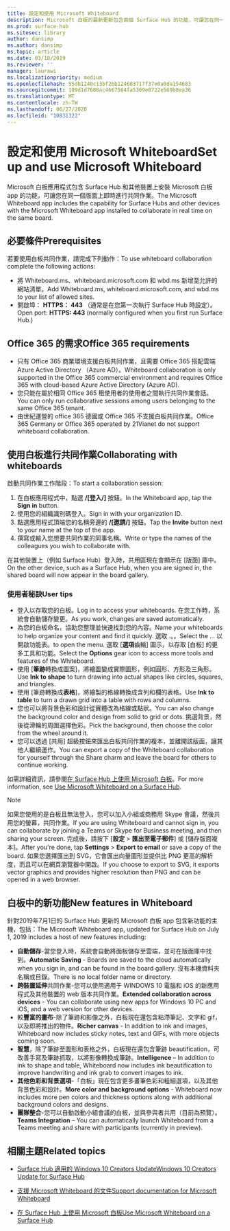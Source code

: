 ```yaml
---
title: 設定和使用 Microsoft Whiteboard
description: Microsoft 白板的最新更新包含兩個 Surface Hub 的功能，可讓您在同一個版面上即時進行共同作業。
ms.prod: surface-hub
ms.sitesec: library
author: dansimp
ms.author: dansimp
ms.topic: article
ms.date: 03/18/2019
ms.reviewer: ''
manager: laurawi
ms.localizationpriority: medium
ms.openlocfilehash: 55db1240c13bf2bb124603717f37e0a0da154683
ms.sourcegitcommit: 109d1d7608ac4667564fa5369e8722e569b8ea36
ms.translationtype: MT
ms.contentlocale: zh-TW
ms.lasthandoff: 06/27/2020
ms.locfileid: "10831322"
---
```

# <span data-ttu-id="26c8f-103">設定和使用 Microsoft Whiteboard</span><span class="sxs-lookup"><span data-stu-id="26c8f-103">Set up and use Microsoft Whiteboard</span></span>

<span data-ttu-id="26c8f-104">Microsoft 白板應用程式包含 Surface Hub 和其他裝置上安裝 Microsoft 白板 app 的功能，可讓您在同一個版面上即時進行共同作業。</span><span class="sxs-lookup"><span data-stu-id="26c8f-104">The Microsoft Whiteboard app includes the capability for Surface Hubs and other devices with the Microsoft Whiteboard app installed to collaborate in real time on the same board.</span></span>

## <span data-ttu-id="26c8f-105">必要條件</span><span class="sxs-lookup"><span data-stu-id="26c8f-105">Prerequisites</span></span>

<span data-ttu-id="26c8f-106">若要使用白板共同作業，請完成下列動作：</span><span class="sxs-lookup"><span data-stu-id="26c8f-106">To use whiteboard collaboration complete the following actions:</span></span>

- <span data-ttu-id="26c8f-107">將 Whiteboard.ms、whiteboard.microsoft.com 和 wbd.ms 新增至允許的網站清單。</span><span class="sxs-lookup"><span data-stu-id="26c8f-107">Add  Whiteboard.ms, whiteboard.microsoft.com, and wbd.ms to your list of allowed sites.</span></span>
- <span data-ttu-id="26c8f-108">開啟埠： **HTTPS： 443** （通常是在您第一次執行 Surface Hub 時設定）。</span><span class="sxs-lookup"><span data-stu-id="26c8f-108">Open port: **HTTPS: 443** (normally configured when you first run Surface Hub.)</span></span>

## <span data-ttu-id="26c8f-109">Office 365 的需求</span><span class="sxs-lookup"><span data-stu-id="26c8f-109">Office 365 requirements</span></span>

- <span data-ttu-id="26c8f-110">只有 Office 365 商業環境支援白板共同作業，且需要 Office 365 搭配雲端 Azure Active Directory （Azure AD）。</span><span class="sxs-lookup"><span data-stu-id="26c8f-110">Whiteboard collaboration is only supported in the Office 365 commercial environment and requires Office 365 with cloud-based Azure Active Directory (Azure AD).</span></span>
- <span data-ttu-id="26c8f-111">您只能在屬於相同 Office 365 租使用者的使用者之間執行共同作業會話。</span><span class="sxs-lookup"><span data-stu-id="26c8f-111">You can only run collaborative sessions among users belonging to the same Office 365 tenant.</span></span>
- <span data-ttu-id="26c8f-112">由世紀運營的 office 365 德國或 Office 365 不支援白板共同作業。</span><span class="sxs-lookup"><span data-stu-id="26c8f-112">Office 365 Germany or Office 365 operated by 21Vianet do not support whiteboard collaboration.</span></span>

## <span data-ttu-id="26c8f-113">使用白板進行共同作業</span><span class="sxs-lookup"><span data-stu-id="26c8f-113">Collaborating with whiteboards</span></span>

<span data-ttu-id="26c8f-114">啟動共同作業工作階段：</span><span class="sxs-lookup"><span data-stu-id="26c8f-114">To start a collaboration session:</span></span>

1. <span data-ttu-id="26c8f-115">在白板應用程式中，點選 **/[登入/]** 按鈕。</span><span class="sxs-lookup"><span data-stu-id="26c8f-115">In the Whiteboard app, tap the **Sign in** button.</span></span>
2. <span data-ttu-id="26c8f-116">使用您的組織識別碼登入。</span><span class="sxs-lookup"><span data-stu-id="26c8f-116">Sign in with your organization ID.</span></span>
3. <span data-ttu-id="26c8f-117">點選應用程式頂端您的名稱旁邊的 **/[邀請/]** 按鈕。</span><span class="sxs-lookup"><span data-stu-id="26c8f-117">Tap the **Invite** button next to your name at the top of the app.</span></span>
4. <span data-ttu-id="26c8f-118">撰寫或輸入您想要共同作業的同事名稱。</span><span class="sxs-lookup"><span data-stu-id="26c8f-118">Write or type the names of the colleagues you wish to collaborate with.</span></span>

<span data-ttu-id="26c8f-119">在其他裝置上（例如 Surface Hub）登入時，共用區現在會顯示在 [版面] 庫中。</span><span class="sxs-lookup"><span data-stu-id="26c8f-119">On the other device, such as a Surface Hub, when you are signed in, the shared board will now appear in the board gallery.</span></span>

### <span data-ttu-id="26c8f-120">使用者秘訣</span><span class="sxs-lookup"><span data-stu-id="26c8f-120">User tips</span></span>
- <span data-ttu-id="26c8f-121">登入以存取您的白板。</span><span class="sxs-lookup"><span data-stu-id="26c8f-121">Log in to access your whiteboards.</span></span> <span data-ttu-id="26c8f-122">在您工作時，系統會自動儲存變更。</span><span class="sxs-lookup"><span data-stu-id="26c8f-122">As you work, changes are saved automatically.</span></span>
- <span data-ttu-id="26c8f-123">為您的白板命名，協助您整理並快速找到您的內容。</span><span class="sxs-lookup"><span data-stu-id="26c8f-123">Name your whiteboards to help organize your content and find it quickly.</span></span> <span data-ttu-id="26c8f-124">選取 .。。</span><span class="sxs-lookup"><span data-stu-id="26c8f-124">Select the …</span></span> <span data-ttu-id="26c8f-125">以開啟功能表。</span><span class="sxs-lookup"><span data-stu-id="26c8f-125">to open the menu.</span></span> <span data-ttu-id="26c8f-126">選取 [**選項**齒輪] 圖示，以存取 [白板] 的更多工具和功能。</span><span class="sxs-lookup"><span data-stu-id="26c8f-126">Select the **Options** gear icon to access more tools and features of the Whiteboard.</span></span>
- <span data-ttu-id="26c8f-127">使用 [**筆跡**轉換成圖案]，將繪圖變成實際圖形，例如圓形、方形及三角形。</span><span class="sxs-lookup"><span data-stu-id="26c8f-127">Use **Ink to shape** to turn drawing into actual shapes like circles, squares, and triangles.</span></span>
- <span data-ttu-id="26c8f-128">使用 [筆跡轉換成**表格**]，將繪製的格線轉換成含列和欄的表格。</span><span class="sxs-lookup"><span data-stu-id="26c8f-128">Use **Ink to table** to turn a drawn grid into a table with rows and columns.</span></span>
- <span data-ttu-id="26c8f-129">您也可以將背景色彩和設計從實體改為格線或點狀。</span><span class="sxs-lookup"><span data-stu-id="26c8f-129">You can also change the background color and design from solid to grid or dots.</span></span> <span data-ttu-id="26c8f-130">挑選背景，然後從滑輪的周圍選擇色彩。</span><span class="sxs-lookup"><span data-stu-id="26c8f-130">Pick the background, then choose the color from the wheel around it.</span></span>
- <span data-ttu-id="26c8f-131">您可以透過 [共用] 超級按鈕來匯出白板共同作業的複本，並離開該版面，讓其他人繼續運作。</span><span class="sxs-lookup"><span data-stu-id="26c8f-131">You can export a copy of the Whiteboard collaboration for yourself through the Share charm and leave the board for others to continue working.</span></span>

<span data-ttu-id="26c8f-132">如需詳細資訊，請參閱[在 Surface Hub 上使用 Microsoft 白板](https://support.office.com/article/use-microsoft-whiteboard-on-a-surface-hub-5c594985-129d-43f9-ace5-7dee96f7621d)。</span><span class="sxs-lookup"><span data-stu-id="26c8f-132">For more information, see [Use Microsoft Whiteboard on a Surface Hub](https://support.office.com/article/use-microsoft-whiteboard-on-a-surface-hub-5c594985-129d-43f9-ace5-7dee96f7621d).</span></span>

> [!NOTE]
>  <span data-ttu-id="26c8f-133">如果您使用的是白板且無法登入，您可以加入小組或商務用 Skype 會議，然後共用您的螢幕，共同作業。</span><span class="sxs-lookup"><span data-stu-id="26c8f-133">If you are using Whiteboard and cannot sign in, you can collaborate by joining a Teams or Skype for Business meeting, and then sharing your screen.</span></span> <span data-ttu-id="26c8f-134">完成後，請按下 [**設定**  >  **匯出至電子郵件**] 或 [儲存版面複本]。</span><span class="sxs-lookup"><span data-stu-id="26c8f-134">After you're done, tap **Settings** > **Export to email** or save a copy of the board.</span></span> <span data-ttu-id="26c8f-135">如果您選擇匯出到 SVG，它會匯出向量圖形並提供比 PNG 更高的解析度，而且可以在網頁瀏覽器中開啟。</span><span class="sxs-lookup"><span data-stu-id="26c8f-135">If you choose to export to SVG, it exports vector graphics and provides higher resolution than PNG and can be opened in a web browser.</span></span>

## <span data-ttu-id="26c8f-136">白板中的新功能</span><span class="sxs-lookup"><span data-stu-id="26c8f-136">New features in Whiteboard</span></span>

<span data-ttu-id="26c8f-137">針對2019年7月1日的 Surface Hub 更新的 Microsoft 白板 app 包含新功能的主機，包括：</span><span class="sxs-lookup"><span data-stu-id="26c8f-137">The Microsoft Whiteboard app, updated for Surface Hub on July 1, 2019 includes a host of new features including:</span></span>

- <span data-ttu-id="26c8f-138">**自動儲存**-當您登入時，系統會自動將面板儲存至雲端，並可在版面庫中找到。</span><span class="sxs-lookup"><span data-stu-id="26c8f-138">**Automatic Saving** - Boards are saved to the cloud automatically when you sign in, and can be found in the board gallery.</span></span> <span data-ttu-id="26c8f-139">沒有本機資料夾名稱或目錄。</span><span class="sxs-lookup"><span data-stu-id="26c8f-139">There is no local folder name or directory.</span></span>
- <span data-ttu-id="26c8f-140">**跨裝置延伸**共同作業-您可以使用適用于 WINDOWS 10 電腦和 iOS 的新應用程式及其他裝置的 web 版本共同作業。</span><span class="sxs-lookup"><span data-stu-id="26c8f-140">**Extended collaboration across devices** - You can collaborate using new apps for Windows 10 PC and iOS, and a web version for other devices.</span></span>
- <span data-ttu-id="26c8f-141">較**豐富的畫布**-除了筆跡和影像之外，白板現在還包含粘滯筆記、文字和 gif，以及即將推出的物件。</span><span class="sxs-lookup"><span data-stu-id="26c8f-141">**Richer canvas** - In addition to ink and images, Whiteboard now includes sticky notes, text and GIFs, with more objects coming soon.</span></span>
- <span data-ttu-id="26c8f-142">**智慧**，除了筆跡至圖形和表格之外，白板現在還包含筆跡 beautification，可改善手寫及筆跡抓取，以將影像轉換成筆跡。</span><span class="sxs-lookup"><span data-stu-id="26c8f-142">**Intelligence** – In addition to ink to shape and table, Whiteboard now includes ink beautification to improve handwriting and ink grab to convert images to ink.</span></span>
- <span data-ttu-id="26c8f-143">**其他色彩和背景選項**-「白板」現在包含更多畫筆色彩和粗細選項，以及其他背景色彩和設計。</span><span class="sxs-lookup"><span data-stu-id="26c8f-143">**More color and background options** - Whiteboard now includes more pen colors and thickness options along with additional background colors and designs.</span></span>
- <span data-ttu-id="26c8f-144">**團隊整合**-您可以自動啟動小組會議的白板，並與參與者共用（目前為預覽）。</span><span class="sxs-lookup"><span data-stu-id="26c8f-144">**Teams Integration** – You can automatically launch Whiteboard from a Teams meeting and share with participants (currently in preview).</span></span>


## <span data-ttu-id="26c8f-145">相關主題</span><span class="sxs-lookup"><span data-stu-id="26c8f-145">Related topics</span></span>

- [<span data-ttu-id="26c8f-146">Surface Hub 適用的 Windows 10 Creators Update</span><span class="sxs-lookup"><span data-stu-id="26c8f-146">Windows 10 Creators Update for Surface Hub</span></span>](https://www.microsoft.com/surface/support/surface-hub/windows-10-creators-update-surface-hub)

- [<span data-ttu-id="26c8f-147">支援 Microsoft Whiteboard 的文件</span><span class="sxs-lookup"><span data-stu-id="26c8f-147">Support documentation for Microsoft Whiteboard</span></span>](https://support.office.com/article/Whiteboard-Help-0c0f2aa0-b1bb-491c-b814-fd22de4d7c01)

- [<span data-ttu-id="26c8f-148">在 Surface Hub 上使用 Microsoft 白板</span><span class="sxs-lookup"><span data-stu-id="26c8f-148">Use Microsoft Whiteboard on a Surface Hub</span></span>](https://support.office.com/article/use-microsoft-whiteboard-on-a-surface-hub-5c594985-129d-43f9-ace5-7dee96f7621d)
